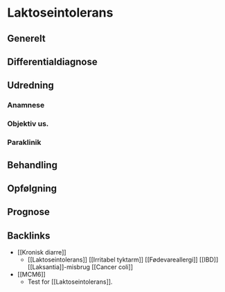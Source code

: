 # Laktoseintolerans
## Generelt


## Differentialdiagnose


## Udredning
### Anamnese

### Objektiv us.

### Paraklinik

## Behandling


## Opfølgning


## Prognose


## Backlinks
* [[Kronisk diarre]]
	* [[Laktoseintolerans]]
[[Irritabel tyktarm]]
[[Fødevareallergi]]
[[IBD]]
[[Laksantia]]-misbrug
[[Cancer coli]]
* [[MCM6]]
	* Test for [[Laktoseintolerans]].

<!-- #anki/tag/med/gp #anki/deck/Medicine #anki/tag/med/Hepato- gastroenterology# -->

<!-- {BearID:EE485412-C22D-445E-A38A-1713747B2624-51703-000069726BBC2F98} -->
